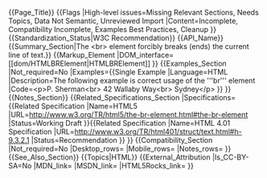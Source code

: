 {{Page_Title}}
{{Flags
|High-level issues=Missing Relevant Sections, Needs Topics, Data Not Semantic, Unreviewed Import
|Content=Incomplete, Compatibility Incomplete, Examples Best Practices, Cleanup
}}
{{Standardization_Status|W3C Recommendation}}
{{API_Name}}
{{Summary_Section|The &lt;br&gt; element forcibly breaks (ends) the current line of text.}}
{{Markup_Element
|DOM_interface=[[dom/HTMLBRElement|HTMLBRElement]]
}}
{{Examples_Section
|Not_required=No
|Examples={{Single Example
|Language=HTML
|Description=The following example is correct usage of the '''br''' element
|Code=&lt;p&gt;P. Sherman&lt;br&gt;
42 Wallaby Way&lt;br&gt;
Sydney&lt;/p&gt;
}}
}}
{{Notes_Section}}
{{Related_Specifications_Section
|Specifications={{Related Specification
|Name=HTML5
|URL=http://www.w3.org/TR/html5/the-br-element.html#the-br-element
|Status=Working Draft
}}{{Related Specification
|Name=HTML 4.01 Specification
|URL=http://www.w3.org/TR/html401/struct/text.html#h-9.3.2.1
|Status=Recommendation
}}
}}
{{Compatibility_Section
|Not_required=No
|Desktop_rows=
|Mobile_rows=
|Notes_rows=
}}
{{See_Also_Section}}
{{Topics|HTML}}
{{External_Attribution
|Is_CC-BY-SA=No
|MDN_link=
|MSDN_link=
|HTML5Rocks_link=
}}